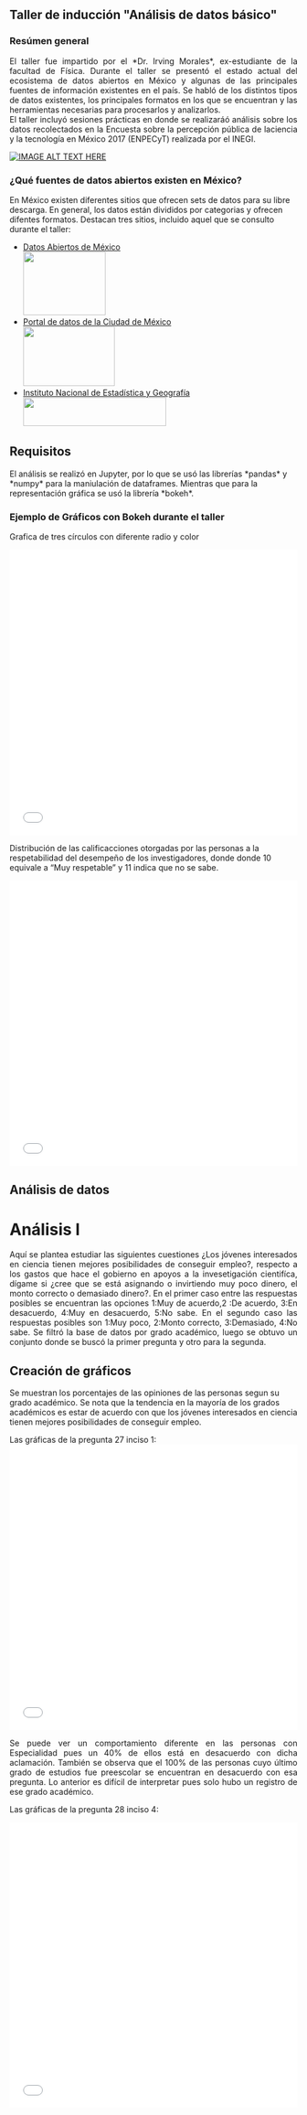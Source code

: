 ## Taller de inducción "Análisis de datos básico"

### Resúmen general

<p style="text-align:justify">El taller fue impartido por el *Dr. Irving Morales*, ex-estudiante de la facultad de Física. Durante el taller se presentó el estado actual del ecosistema de datos abiertos en México y algunas de las principales fuentes de información existentes en el país. Se habló de los distintos tipos de datos existentes, los principales formatos en los que se encuentran y las herramientas necesarias para procesarlos y analizarlos.<br> 
El taller incluyó sesiones prácticas en donde se realizaráó análisis sobre los datos recolectados en la Encuesta sobre la percepción pública de laciencia y la tecnología en México 2017 (ENPECyT) realizada   por   el   INEGI.</p>

[![IMAGE ALT TEXT HERE](https://i.ytimg.com/vi/xBbM3YuJi8Y/hqdefault.jpg?sqp=-oaymwEXCNACELwBSFryq4qpAwkIARUAAIhCGAE=&rs=AOn4CLATfQMQnXT7CZi84whsntVxZNxbEw)](https://www.youtube.com/playlist?list=PLZGw-MRdGtkFSRkboqz6dEbbpOl_hRCsX)

### ¿Qué fuentes de datos abiertos existen en México?

<p>En México existen diferentes sitios que ofrecen sets de datos para su libre descarga. En general, los datos están divididos por categorias y ofrecen difentes formatos. Destacan tres sitios, incluido aquel que se consulto durante el taller:</p>

*   [Datos Abiertos de México](https://datos.gob.mx/)<br>
        <img src="https://www.gob.mx/cms/uploads/article/main_image/6308/politicadatos2-380x280.jpg" width="144" height="111" />
*   [Portal de datos de la Ciudad de México](https://datos.cdmx.gob.mx/pages/home/)<br>
        <img src="https://www.poderjudicialcdmx.gob.mx/unidadtransparencia/wp-content/uploads/datos-abiertos.jpg" width="160" height="104" />
*   [Instituto Nacional de Estadística y Geografía](https://www.inegi.org.mx/)<br>
        <img src="https://rde.inegi.org.mx/wp-content/uploads/2019/12/INEGI_a.png" width="250" height="50" />

## Requisitos

<p>El análisis se realizó en Jupyter, por lo  que se usó las librerías *pandas* y *numpy* para la maniulación de dataframes. Mientras que para la representación gráfica se usó la librería *bokeh*.</p>

### Ejemplo de Gráficos con Bokeh durante el taller

<p>Grafica de tres círculos con diferente radio y color</p>

<iframe src="circulos.html"
    sandbox="allow-same-origin allow-scripts"
    width="100%"
    height="500"
    scrolling="no"
    seamless="seamless"
    frameborder="0">
</iframe>

Distribución de las calificacciones otorgadas por las personas a la respetabilidad del desempeño de los investigadores, donde donde 10 equivale a “Muy respetable” y 11 indica que no se sabe. 

<iframe src="graficas/barra.html"
    sandbox="allow-same-origin allow-scripts"
    width="100%"
    height="500"
    scrolling="no"
    seamless="seamless"
    frameborder="0">
</iframe>

## Análisis de datos

# Análisis I
<p style="text-align:justify">Aquí se plantea estudiar las siguientes cuestiones ¿Los jóvenes interesados en ciencia tienen mejores posibilidades de conseguir empleo?, respecto a los gastos que hace el gobierno en apoyos a la invesetigación cientifíca, dígame si ¿cree que se está asignando o invirtiendo muy poco dinero, el monto correcto o demasiado dinero?. En el primer caso entre las respuestas posibles se encuentran las opciones 1:Muy de acuerdo,2 :De acuerdo, 3:En desacuerdo, 4:Muy en desacuerdo, 5:No sabe. En el segundo caso las respuestas posibles son 1:Muy poco, 2:Monto correcto, 3:Demasiado, 4:No sabe. Se filtró la base de datos por grado académico, luego se obtuvo un conjunto donde se buscó la primer pregunta y otro para la segunda.</p>

## Creación de gráficos

<p>Se muestran los porcentajes de las opiniones de las personas segun su grado académico. Se nota que la tendencia en la mayoría de los grados académicos es estar de acuerdo con que los jóvenes interesados en ciencia tienen mejores posibilidades de conseguir empleo.</p>
Las gráficas de la pregunta 27 inciso 1:
<iframe src="P27_1.html"
    sandbox="allow-same-origin allow-scripts"
    width="100%"
    height="500"
    scrolling="no"
    seamless="seamless"
    frameborder="0">
</iframe>
<p style="text-align:justify">Se puede ver un comportamiento diferente en las personas con Especialidad pues un 40% de ellos está en desacuerdo con dicha aclamación. También se observa que el 100% de las personas cuyo último grado de estudios fue preescolar se encuentran en desacuerdo con esa pregunta. Lo anterior es difícil de interpretar pues solo hubo un registro de ese grado académico.</p>

Las gráficas de la pregunta 28 inciso 4:
<iframe src="P28_4.html"
    sandbox="allow-same-origin allow-scripts"
    width="100%"
    height="500"
    scrolling="no"
    seamless="seamless"
    frameborder="0">
</iframe>

